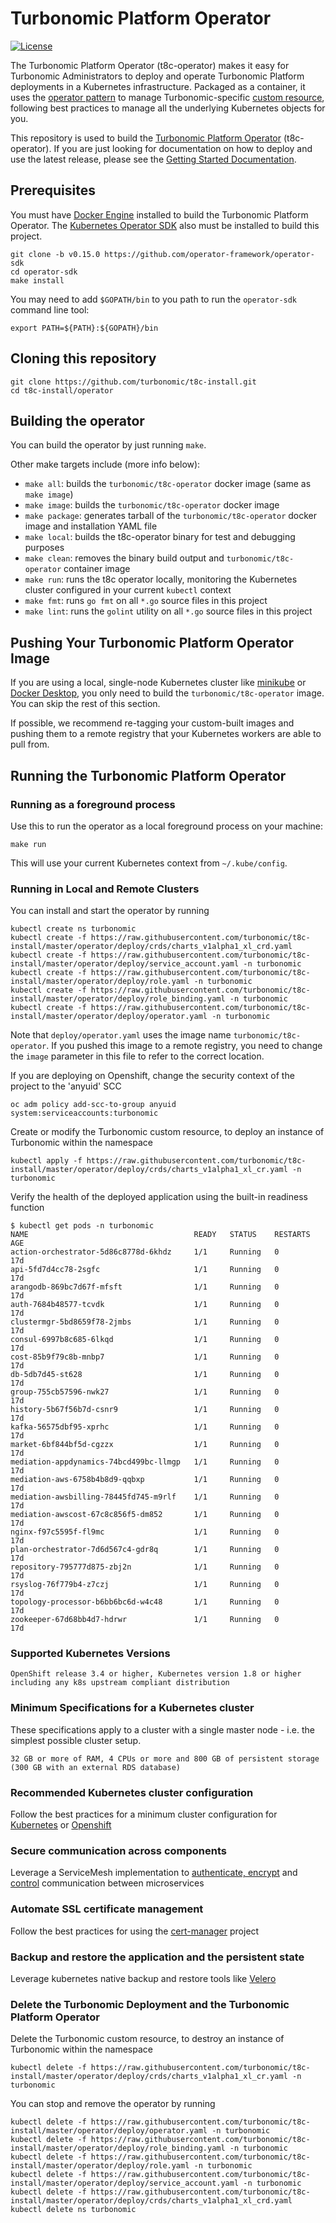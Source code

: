 # Turbonomic Platform Operator

[![License](https://img.shields.io/:license-apache-blue.svg)](http://www.apache.org/licenses/LICENSE-2.0.html)

The Turbonomic Platform Operator (t8c-operator) makes it easy for Turbonomic
Administrators to deploy and operate Turbonomic Platform deployments in a Kubernetes
infrastructure. Packaged as a container, it uses the [operator pattern](https://kubernetes.io/docs/concepts/extend-kubernetes/operator/)
to manage Turbonomic-specific [custom resource](https://kubernetes.io/docs/concepts/extend-kubernetes/api-extension/custom-resources/),
following best practices to manage all the underlying Kubernetes objects for you. 

This repository is used to build the [Turbonomic Platform Operator](https://kubernetes.io/docs/concepts/extend-kubernetes/operator/) (t8c-operator).
If you are just looking for documentation on how to deploy and use the latest release, please see the
[Getting Started Documentation](DEPLOY.md).


## Prerequisites 

You must have [Docker Engine](https://docs.docker.com/install/) installed to
build the Turbonomic Platform Operator. The [Kubernetes Operator SDK](https://github.com/operator-framework/operator-sdk)
also must be installed to build this project.

```
git clone -b v0.15.0 https://github.com/operator-framework/operator-sdk
cd operator-sdk
make install
```

You may need to add `$GOPATH/bin` to you path to run the `operator-sdk`
command line tool:

```
export PATH=${PATH}:${GOPATH}/bin
```

## Cloning this repository

```
git clone https://github.com/turbonomic/t8c-install.git
cd t8c-install/operator
```


## Building the operator

You can build the operator by just running `make`.

Other make targets include (more info below):

* `make all`: builds the `turbonomic/t8c-operator` docker image (same as `make image`)
* `make image`: builds the `turbonomic/t8c-operator` docker image
* `make package`: generates tarball of the `turbonomic/t8c-operator` docker image and installation YAML file
* `make local`: builds the t8c-operator binary for test and debugging purposes
* `make clean`: removes the binary build output and `turbonomic/t8c-operator` container image
* `make run`: runs the t8c operator locally, monitoring the Kubernetes cluster configured in your current `kubectl` context
* `make fmt`: runs `go fmt` on all `*.go` source files in this project
* `make lint`: runs the `golint` utility on all `*.go` source files in this project


## Pushing Your Turbonomic Platform Operator Image

If you are using a local, single-node Kubernetes cluster like
[minikube](https://minikube.sigs.k8s.io/) or [Docker Desktop](https://www.docker.com/products/docker-desktop),
you only need to build the `turbonomic/t8c-operator` image.
You can skip the rest of this section.

If possible, we recommend re-tagging your custom-built images and pushing
them to a remote registry that your Kubernetes workers are able to pull from.

## Running the Turbonomic Platform Operator

### Running as a foreground process

Use this to run the operator as a local foreground process on your machine:
```
make run
```
This will use your current Kubernetes context from `~/.kube/config`.

### Running in Local and Remote Clusters

You can install and start the operator by running
````
kubectl create ns turbonomic
kubectl create -f https://raw.githubusercontent.com/turbonomic/t8c-install/master/operator/deploy/crds/charts_v1alpha1_xl_crd.yaml
kubectl create -f https://raw.githubusercontent.com/turbonomic/t8c-install/master/operator/deploy/service_account.yaml -n turbonomic
kubectl create -f https://raw.githubusercontent.com/turbonomic/t8c-install/master/operator/deploy/role.yaml -n turbonomic
kubectl create -f https://raw.githubusercontent.com/turbonomic/t8c-install/master/operator/deploy/role_binding.yaml -n turbonomic
kubectl create -f https://raw.githubusercontent.com/turbonomic/t8c-install/master/operator/deploy/operator.yaml -n turbonomic
````

Note that `deploy/operator.yaml` uses the image name `turbonomic/t8c-operator`.
If you pushed this image to a remote registry, you need to change the `image`
parameter in this file to refer to the correct location.

If you are deploying on Openshift, change the security context of the project to the 'anyuid' SCC
````
oc adm policy add-scc-to-group anyuid system:serviceaccounts:turbonomic
````

Create or modify the Turbonomic custom resource, to deploy an instance of Turbonomic within the namespace
````
kubectl apply -f https://raw.githubusercontent.com/turbonomic/t8c-install/master/operator/deploy/crds/charts_v1alpha1_xl_cr.yaml -n turbonomic
````

Verify the health of the deployed application using the built-in readiness function
````
$ kubectl get pods -n turbonomic
NAME                                     READY   STATUS    RESTARTS   AGE
action-orchestrator-5d86c8778d-6khdz     1/1     Running   0          17d
api-5fd7d4cc78-2sgfc                     1/1     Running   0          17d
arangodb-869bc7d67f-mfsft                1/1     Running   0          17d
auth-7684b48577-tcvdk                    1/1     Running   0          17d
clustermgr-5bd8659f78-2jmbs              1/1     Running   0          17d
consul-6997b8c685-6lkqd                  1/1     Running   0          17d
cost-85b9f79c8b-mnbp7                    1/1     Running   0          17d
db-5db7d45-st628                         1/1     Running   0          17d
group-755cb57596-nwk27                   1/1     Running   0          17d
history-5b67f56b7d-csnr9                 1/1     Running   0          17d
kafka-56575dbf95-xprhc                   1/1     Running   0          17d
market-6bf844bf5d-cgzzx                  1/1     Running   0          17d
mediation-appdynamics-74bcd499bc-llmgp   1/1     Running   0          17d
mediation-aws-6758b4b8d9-qqbxp           1/1     Running   0          17d
mediation-awsbilling-78445fd745-m9rlf    1/1     Running   0          17d
mediation-awscost-67c8c856f5-dm852       1/1     Running   0          17d
nginx-f97c5595f-fl9mc                    1/1     Running   0          17d
plan-orchestrator-7d6d567c4-gdr8q        1/1     Running   0          17d
repository-795777d875-zbj2n              1/1     Running   0          17d
rsyslog-76f779b4-z7czj                   1/1     Running   0          17d
topology-processor-b6bb6bc6d-w4c48       1/1     Running   0          17d
zookeeper-67d68bb4d7-hdrwr               1/1     Running   0          17d
````

### Supported Kubernetes Versions

    OpenShift release 3.4 or higher, Kubernetes version 1.8 or higher including any k8s upstream compliant distribution

### Minimum Specifications for a Kubernetes cluster

These specifications apply to a cluster with a single master node - i.e. the simplest possible cluster setup.

    32 GB or more of RAM, 4 CPUs or more and 800 GB of persistent storage (300 GB with an external RDS database)

### Recommended Kubernetes cluster configuration

Follow the best practices for a minimum cluster configuration
for [Kubernetes](https://kubernetes.io/docs/setup/#production-environment)
or [Openshift](https://istio.io/docs/setup/platform-setup/openshift/)

### Secure communication across components

Leverage a ServiceMesh implementation to [authenticate, encrypt](https://istio.io/docs/tasks/security/authentication/mutual-tls/)
and [control](https://istio.io/docs/reference/config/networking/destination-rule/) communication between microservices

### Automate SSL certificate management

Follow the best practices for using the [cert-manager](https://cert-manager.io/docs/installation/kubernetes/) project

### Backup and restore the application and the persistent state

Leverage kubernetes native backup and restore tools like [Velero](https://velero.io/docs/master/)

### Delete the Turbonomic Deployment and the Turbonomic Platform Operator

Delete the Turbonomic custom resource, to destroy an instance of Turbonomic within the namespace
````
kubectl delete -f https://raw.githubusercontent.com/turbonomic/t8c-install/master/operator/deploy/crds/charts_v1alpha1_xl_cr.yaml -n turbonomic
````

You can stop and remove the operator by running
````
kubectl delete -f https://raw.githubusercontent.com/turbonomic/t8c-install/master/operator/deploy/operator.yaml -n turbonomic
kubectl delete -f https://raw.githubusercontent.com/turbonomic/t8c-install/master/operator/deploy/role_binding.yaml -n turbonomic
kubectl delete -f https://raw.githubusercontent.com/turbonomic/t8c-install/master/operator/deploy/role.yaml -n turbonomic
kubectl delete -f https://raw.githubusercontent.com/turbonomic/t8c-install/master/operator/deploy/service_account.yaml -n turbonomic
kubectl delete -f https://raw.githubusercontent.com/turbonomic/t8c-install/master/operator/deploy/crds/charts_v1alpha1_xl_crd.yaml
kubectl delete ns turbonomic
````

